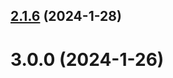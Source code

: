## [2.1.6](https://github.com/no-maintenance/nm-webshop/compare/v3.0.0...v2.1.6) (2024-1-28)



# 3.0.0 (2024-1-26)



